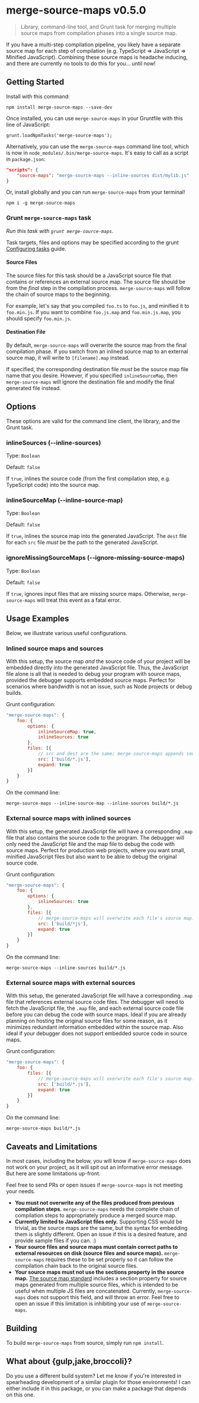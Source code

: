 # merge-source-maps v0.5.0
> Library, command-line tool, and Grunt task for merging multiple source maps from compilation phases into a single source map.

If you have a multi-step compilation pipeline, you likely have a separate source map for each step
of compilation (e.g. TypeScript => JavaScript => Minified JavaScript). Combining these source maps
is headache inducing, and there are currently no tools to do this for you... until now!

## Getting Started

Install with this command:

    npm install merge-source-maps --save-dev

Once installed, you can use `merge-source-maps` in your Gruntfile with this line of JavaScript:

    grunt.loadNpmTasks('merge-source-maps');

Alternatively, you can use the `merge-source-maps` command line tool, which is now in `node_modules/.bin/merge-source-maps`.
It's easy to call as a script in `package.json`:

```json
"scripts": {
    "source-maps": "merge-source-maps --inline-sources dist/mylib.js"
}
```

Or, install globally and you can run `merge-source-maps` from your terminal!

    npm i -g merge-source-maps

### Grunt `merge-source-maps` task

*Run this task with `grunt merge-source-maps`.*

Task targets, files and options may be specified according to the grunt [Configuring tasks](http://gruntjs.com/configuring-tasks) guide.

#### Source Files

The source files for this task should be a JavaScript source file that contains or references an external source map.
The source file should be from the *final* step in the compilation process.
`merge-source-maps` will follow the chain of source maps to the beginning.

For example, let's say that you compiled `foo.ts` to `foo.js`, and minified it to `foo.min.js`.
If you want to combine `foo.js.map` and `foo.min.js.map`, you should specify `foo.min.js`.

#### Destination File

By default, `merge-source-maps` will overwrite the source map from the final compilation phase.
If you switch from an inlined source map to an external source map, it will write to `[filename].map` instead.

If specified, the corresponding destination file *must* be the source map file name that you desire.
However, if you specified `inlineSourceMap`, then `merge-source-maps` will ignore the destination file and modify the final generated file instead.

## Options

These options are valid for the command line client, the library, and the Grunt task.

### inlineSources (--inline-sources)

Type: `Boolean`

Default: `false`

If `true`, inlines the source code (from the first compilation step, e.g. TypeScript code) into the source map.

### inlineSourceMap (--inline-source-map)

Type: `Boolean`

Default: `false`

If `true`, inlines the source map into the generated JavaScript. The `dest` file for each `src` file *must* be the path to the generated JavaScript.

### ignoreMissingSourceMaps (--ignore-missing-source-maps)

Type: `Boolean`

Default: `false`

If `true`, ignores input files that are missing source maps. Otherwise, `merge-source-maps` will treat this event as a fatal error.

## Usage Examples

Below, we illustrate various useful configurations.

### Inlined source maps and sources

With this setup, the source map *and* the source code of your project will be embedded directly into the generated JavaScript file.
Thus, the JavaScript file alone is all that is needed to debug your program with source maps, provided the debugger supports
embedded source maps.
Perfect for scenarios where bandwidth is not an issue, such as Node projects or debug builds.

Grunt configuration:

```js
"merge-source-maps": {
    foo: {
        options: {
            inlineSourceMap: true,
            inlineSources: true
        },
        files: [{
            // src and dest are the same; merge-source-maps appends source map info to target file
            src: ['build/*.js'],
            expand: true
        }]
    }
}
```

On the command line:

```
merge-source-maps --inline-source-map --inline-sources build/*.js
```

### External source maps with inlined sources

With this setup, the generated JavaScript file will have a corresponding `.map` file that also contains the source code to the program.
The debugger will only need the JavaScript file and the map file to debug the code with source maps.
Perfect for production web projects, where you want small, minified JavaScript files but also want to be able to debug the original source code.

Grunt configuration:

```js
"merge-source-maps": {
    foo: {
        options: {
            inlineSources: true
        },
        files: [{
            // merge-source-maps will overwrite each file's source map.
            src: ['build/*js'],
            expand: true
        }]
    }
}
```

On the command line:

```
merge-source-maps --inline-sources build/*.js
```

### External source maps with external sources

With this setup, the generated JavaScript file will have a corresponding `.map` file that references external source code files.
The debugger will need to fetch the JavaScript file, the `.map` file, and each external source code file before you can debug
the code with source maps.
Ideal if you are already planning on hosting the original source files for some reason, as it minimizes redundant information
embedded within the source map.
Also ideal if your debugger does not support embedded source code in source maps.

Grunt configuration:

```js
"merge-source-maps": {
    foo: {
        files: [{
            // merge-source-maps will overwrite each file's source map.
            src: ['build/*.js'],
            expand: true
        }]
    }
}
```

On the command line:

```
merge-source-maps build/*.js
```

## Caveats and Limitations

In most cases, including the below, you will know if `merge-source-maps` does not work on your project, as it will spit out an informative error message.
But here are some limitations up-front.

Feel free to send PRs or open issues if `merge-source-maps` is not meeting your needs.

* **You must not overwrite any of the files produced from previous compilation steps.**
`merge-source-maps` needs the complete chain of compilation steps to appropriately produce a merged source map.
* **Currently limited to JavaScript files only.**
Supporting CSS would be trivial, as the source maps are the same, but the syntax for embedding them is slightly different.
Open an issue if this is a desired feature, and provide sample files if you can. :)
* **Your source files and source maps must contain correct paths to external resources on disk (source files and source maps).**
`merge-source-maps` requires these to be set properly so it can follow the compilation chain back to the original source files.
* **Your source maps must not use the sections property in the source map.**
[The source map standard](https://docs.google.com/document/d/1U1RGAehQwRypUTovF1KRlpiOFze0b-_2gc6fAH0KY0k/edit) includes a section property for
source maps generated from multiple source files, which is intended to be useful when multiple JS files are concatenated.
Currently, `merge-source-maps` does not support this field, and will throw an error.
Feel free to open an issue if this limitation is inhibiting your use of `merge-source-maps`.

## Building

To build `merge-source-maps` from source, simply run `npm install`.

## What about {gulp,jake,broccoli}?

Do you use a different build system?
Let me know if you're interested in spearheading development of a similar plugin for those environments!
I can either include it in this package, or you can make a package that depends on this one.
